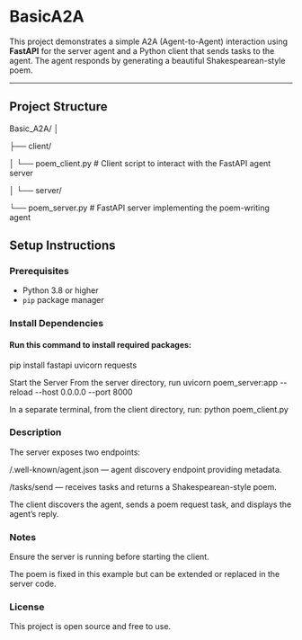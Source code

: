 # BasicA2A

This project demonstrates a simple A2A (Agent-to-Agent) interaction using **FastAPI** for the server agent and a Python client that sends tasks to the agent. The agent responds by generating a beautiful Shakespearean-style poem.

---

## Project Structure
Basic_A2A/
│

├── client/

│ └── poem_client.py # Client script to interact with the FastAPI agent server

│
└── server/

└── poem_server.py # FastAPI server implementing the poem-writing agent

## Setup Instructions

### Prerequisites

- Python 3.8 or higher
- `pip` package manager

### Install Dependencies

#### Run this command to install required packages:

pip install fastapi uvicorn requests

Start the Server From the server directory, run uvicorn poem_server:app --reload --host 0.0.0.0 --port 8000

In a separate terminal, from the client directory, run: python poem_client.py 

### Description
The server exposes two endpoints:

/.well-known/agent.json — agent discovery endpoint providing metadata.

/tasks/send — receives tasks and returns a Shakespearean-style poem.

The client discovers the agent, sends a poem request task, and displays the agent’s reply.


### Notes
Ensure the server is running before starting the client.

The poem is fixed in this example but can be extended or replaced in the server code.

### License
This project is open source and free to use.


